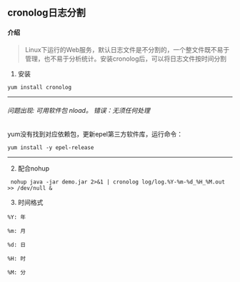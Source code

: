 ## cronolog日志分割

#### 介绍

> Linux下运行的Web服务，默认日志文件是不分割的，一个整文件既不易于管理，也不易于分析统计。安装cronolog后，可以将日志文件按时间分割

1. 安装

```shell
yum install cronolog
```

------

###### 问题出现: 可用软件包 nload。 错误：无须任何处理

yum没有找到对应依赖包，更新epel第三方软件库，运行命令：

```shell
yum install -y epel-release
```

------

2. 配合nohup

```shell
 nohup java -jar demo.jar 2>&1 | cronolog log/log.%Y-%m-%d_%H_%M.out >> /dev/null &
```

3. 时间格式

```
%Y: 年

%m: 月

%d: 日

%H: 时

%M: 分
```



